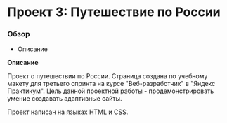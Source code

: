 # Проект 3: Путешествие по России

### Обзор
* Описание

**Описание**

Проект о путешествии по России. Страница создана по учебному макету для третьего спринта на курсе "Веб-разработчик" в "Яндекс Практикум". Цель данной проектной работы - продемонстрировать умение создавать адаптивные сайты. 

Проект написан на языках HTML и CSS. 

